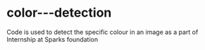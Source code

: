 # color---detection
Code is used to detect the specific colour in an image as a part of Internship at Sparks foundation

